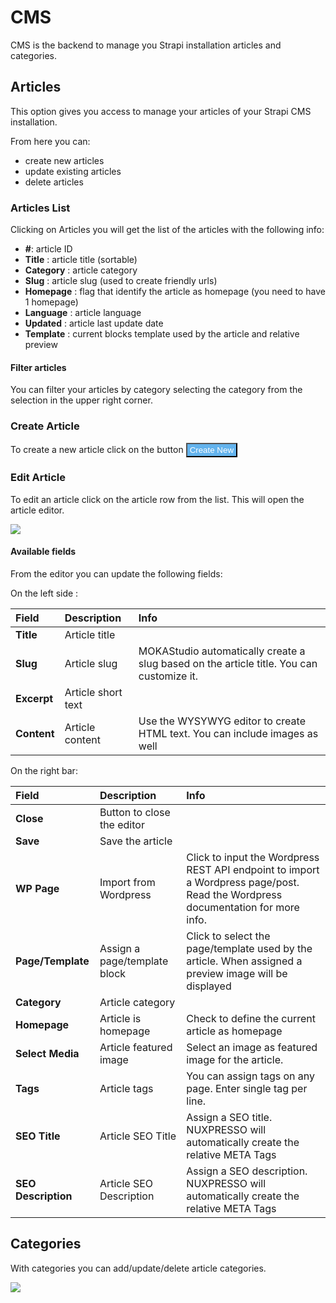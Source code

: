 # CMS

CMS is the backend to manage you Strapi installation articles and categories.


## Articles

This option gives you access to manage your articles of your Strapi CMS installation.

From here you can:

- create new articles
- update existing articles
- delete articles

### Articles List

Clicking on Articles you will get the list of the articles with the following info:

- **#**: article ID
- **Title** : article title (sortable)
- **Category** : article category 
- **Slug** : article slug (used to create friendly urls)
- **Homepage** : flag that identify the article as homepage (you need to have 1 homepage)
- **Language** : article language
- **Updated** : article last update date
- **Template** : current blocks template used by the article and relative preview

#### Filter articles

You can filter your articles by category selecting the category from the selection in the upper right corner.

### Create Article

To create a new article click on the button <button style="background:#63b3ed;color:white;padding:2px 4px">Create New</button>

### Edit Article

To edit an article click on the article row from the list. This will open the article editor.

<img src="https://res.cloudinary.com/moodgiver/image/upload/v1611746119/moka_studio_article_editor_23f4024453.png"/>

#### Available fields

From the editor you can update the following fields:

On the left side :

| Field | Description | Info |
| :---  | :--- | :--- |
| **Title**     | Article title | 
| **Slug**      | Article slug  | MOKAStudio automatically create a slug based on the article title. You can customize it.
| **Excerpt**   | Article short text | 
| **Content**   | Article content    | Use the WYSYWYG editor to create HTML text. You can include images as well

On the right bar: 

| Field | Description | Info |
| :---  | :--- | :--- |
| **Close**     | Button to close the editor |
| **Save**      | Save the article |
| **WP Page** | Import from Wordpress | Click to input the Wordpress REST API endpoint to import a Wordpress page/post. Read the Wordpress documentation for more info.
| **Page/Template**  | Assign a page/template block | Click to select the page/template used by the article. When assigned a preview image will be displayed
| **Category** | Article category |
| **Homepage** | Article is homepage | Check to define the current article as homepage
| **Select Media** | Article featured image | Select an image as featured image for the article.
| **Tags** | Article tags | You can assign tags on any page. Enter single tag per line.
| **SEO Title** | Article SEO Title | Assign a SEO title. NUXPRESSO will automatically create the relative META Tags
| **SEO Description** | Article SEO Description | Assign a SEO description. NUXPRESSO will automatically create the relative META Tags


## Categories

With categories you can add/update/delete article categories.

<img src="https://res.cloudinary.com/moodgiver/image/upload/v1611747241/moka_studio_cms_categories_4d202d79ef.png"/>